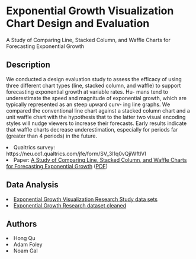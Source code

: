 # Exponential Growth Visualization Chart Design and Evaluation

A Study of Comparing Line, Stacked Column, and Waffle Charts for Forecasting Exponential Growth

## Description
We conducted a design evaluation study to assess the efficacy of
using three different chart types (line, stacked column, and waffle)
to support forecasting exponential growth at variable rates. Hu-
mans tend to underestimate the speed and magnitude of exponential
growth, which are typically represented as an steep upward curv-
ing line graphs. We compared the conventional line chart against
a stacked column chart and a unit waffle chart with the hypothesis
that to the latter two visual encoding styles will nudge viewers to
increase their forecasts. Early results indicate that waffle charts
decrease underestimation, especially for periods far (greater than 4
periods) in the future.

<li>Qualtrics survey: https://neu.co1.qualtrics.com/jfe/form/SV_3l1q0vQjiWftlVI
<li>Paper: <a href="https://www.overleaf.com/read/bwxpsnwwxymh">A Study of Comparing Line, Stacked Column, and Waffle Charts for Forecasting Exponential Growth</a> (<a href="https://www.dropbox.com/s/y9v8p5d0o29n1yd/A_Study_of_Stacked_Comparing_Line__Column__and_Waffle_Charts_for_Forecasting_Exponential_Growth.pdf?dl=0">PDF</a>)

## Data Analysis
<li><a href="https://docs.google.com/spreadsheets/d/1cCxdHAVIYAhpmS_-hc90PX2zrN8vPTbHzFEqEFA6WDk/edit#gid=2059195474">Exponential Growth Visualization Research Study data sets</a>
<li><a href="https://docs.google.com/spreadsheets/d/1X7Kc0BMCO06t1_tw2P9vFBt5Ryqd-TFgGDzAWJaCbRM/edit#gid=702028734">Exponential Growth Research dataset cleaned</a>
  
## Authors
<li>Hong Qu
<li>Adam Foley
<li>Noam Gal

